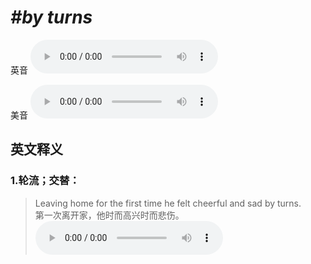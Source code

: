 # ***\#by turns*** 
英音
<audio src="./media/by turns1_AAC.aac" controls="controls"></audio>

美音
<audio src="./media/by turns2_AAC.aac" controls="controls"></audio>



  

英文释义
---
### 1.**轮流；交替：**  

 > Leaving home for the first time he felt cheerful and sad by turns.   
 > 第一次离开家，他时而高兴时而悲伤。    
<audio src="./media/turn-50.aac" controls="controls"></audio>



